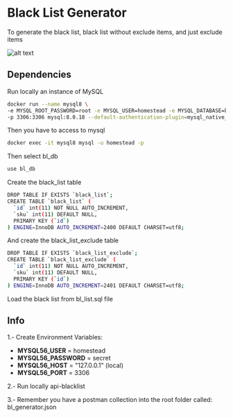 # Black List Generator 

To generate the black list, black list without exclude items, and just exclude items

![alt text](https://github.com/fabriciovz/api-walmart/blob/master/bl_postman_photo.png?raw=true)

## Dependencies

Run locally an instance of MySQL

```bash
docker run --name mysql8 \
-e MYSQL_ROOT_PASSWORD=root -e MYSQL_USER=homestead -e MYSQL_DATABASE=bl_db -e MYSQL_PASSWORD=secret \
-p 3306:3306 mysql:8.0.18 --default-authentication-plugin=mysql_native_password
``` 

Then you have to access to mysql

```bash
docker exec -it mysql8 mysql -u homestead -p
```

Then select bl_db
```bash
use bl_db
```

Create the black_list table
```bash
DROP TABLE IF EXISTS `black_list`;
CREATE TABLE `black_list` (
  `id` int(11) NOT NULL AUTO_INCREMENT,
  `sku` int(11) DEFAULT NULL,
  PRIMARY KEY (`id`)
) ENGINE=InnoDB AUTO_INCREMENT=2400 DEFAULT CHARSET=utf8;
```

And create the black_list_exclude table
```bash
DROP TABLE IF EXISTS `black_list_exclude`;
CREATE TABLE `black_list_exclude` (
  `id` int(11) NOT NULL AUTO_INCREMENT,
  `sku` int(11) DEFAULT NULL,
  PRIMARY KEY (`id`)
) ENGINE=InnoDB AUTO_INCREMENT=2401 DEFAULT CHARSET=utf8;
```

Load the black list from bl_list.sql file 

## Info

1.- Create Environment Variables:

- **MYSQL56_USER** = homestead
- **MYSQL56_PASSWORD** = secret
- **MYSQL56_HOST** = "127.0.0.1" (local)
- **MYSQL56_PORT** = 3306

2.- Run locally api-blacklist

3.- Remember you have a postman collection into the root folder called: bl_generator.json
